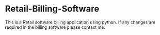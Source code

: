 # Retail-Billing-Software
This is a Retail software billing application using python.
If any changes are required in the billing software please contact me.
